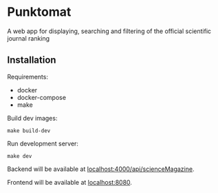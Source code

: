 # Punktomat

A web app for displaying, searching and filtering of the official scientific journal ranking

## Installation

Requirements:

- docker
- docker-compose
- make

Build dev images:

```shell
make build-dev
```

Run development server:

```shell
make dev
```

Backend will be available at [localhost:4000/api/scienceMagazine](http://localhost:4000/api/scienceMagazine).

Frontend will be available at [localhost:8080](http://localhost:8080).

